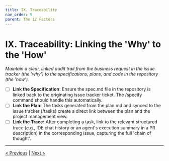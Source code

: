 ```yaml
---
title: IX. Traceability
nav_order: 9
parent: The 12 Factors
---
```

# IX. Traceability: Linking the 'Why' to the 'How'

*Maintain a clear, linked audit trail from the business request in the issue tracker (the 'why') to the specifications, plans, and code in the repository (the 'how').*

- [ ] **Link the Specification:** Ensure the spec.md file in the repository is linked back to the originating issue tracker ticket. The /specify command should handle this automatically.
- [ ] **Link the Plan:** The tasks generated from the plan.md and synced to the issue tracker (/tasks) create a direct link between the plan and the project management view.
- [ ] **Link the Trace:** After completing a task, link to the relevant structured trace (e.g., IDE chat history or an agent's execution summary in a PR description) in the corresponding issue, capturing the full 'chain of thought'.

---
[< Previous](ai-augmented-testing.md) | [Next >](strategic-tooling.md)